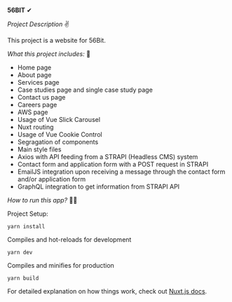 **56BIT** ✔

_Project Description_ ✌

This project is a website for 56Bit.

_What this project includes:_ 👀
 - Home page
 - About page
 - Services page
 - Case studies page and single case study page
 - Contact us page
 - Careers page
 - AWS page
 - Usage of Vue Slick Carousel
 - Nuxt routing
 - Usage of Vue Cookie Control
 - Segragation of components
 - Main style files
 - Axios with API feeding from a STRAPI (Headless CMS) system
 - Contact form and application form with a POST request in STRAPI
 - EmailJS integration upon receiving a message through the contact form and/or application form
 - GraphQL integration to get information from STRAPI API

_How to run this app?_ 🐱‍🏍

Project Setup: 
```
yarn install
```

Compiles and hot-reloads for development
```
yarn dev
```

Compiles and minifies for production
```
yarn build
```

For detailed explanation on how things work, check out [Nuxt.js docs](https://nuxtjs.org).